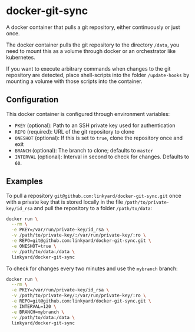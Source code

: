# docker-git-sync

A docker container that pulls a git repository, either continuously or just once.

The docker container pulls the git repository to the directory `/data`, you need to
mount this as a volume through docker or an orchestrator like kubernetes.

If you want to execute arbitrary commands when changes to the git repository are
detected, place shell-scripts into the folder `/update-hooks` by mounting a volume
with those scripts into the container.

## Configuration

This docker container is configured through environment variables:

- `PKEY` (optional): Path to an SSH private key used for authentication
- `REPO` (required): URL of the git repository to clone
- `ONESHOT` (optional): If this is set to `true`, clone the repository once and exit
- `BRANCH` (optional): The branch to clone; defaults to `master`
- `INTERVAL` (optional): Interval in second to check for changes. Defaults to `60`.

## Examples

To pull a repository `git@github.com:linkyard/docker-git-sync.git` once with a private key
that is stored locally in the file `/path/to/private-key/id_rsa` and pull the repository
to a folder `/path/to/data`:

```bash
docker run \
  --rm \
  -e PKEY=/var/run/private-key/id_rsa \
  -v /path/to/private-key/:/var/run/private-key/:ro \
  -e REPO=git@github.com:linkyard/docker-git-sync.git \
  -e ONESHOT=true \
  -v /path/to/data:/data \
  linkyard/docker-git-sync
```

To check for changes every two minutes and use the `mybranch` branch:

```bash
docker run \
  --rm \
  -e PKEY=/var/run/private-key/id_rsa \
  -v /path/to/private-key/:/var/run/private-key/:ro \
  -e REPO=git@github.com:linkyard/docker-git-sync.git \
  -e INTERVAL=120 \
  -e BRANCH=mybranch \
  -v /path/to/data:/data \
  linkyard/docker-git-sync
```
